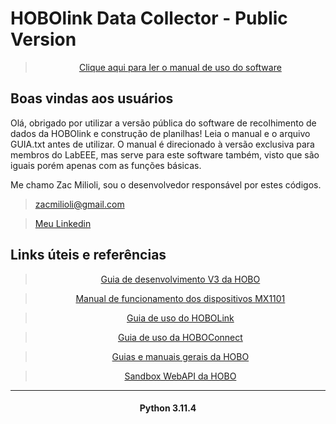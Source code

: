 <!-- Editar este arquivo conforme andamento do projeto -->
#    HOBOlink Data Collector - Public Version 
<center>

>[Clique aqui para ler o manual de uso do software](https://docs.google.com/document/d/1lL5UrmyO86zZRGS8wnavQgqz3GMyEph231QrroseGg8/edit?usp=sharing)
</center>

##  Boas vindas aos usuários
Olá, obrigado por utilizar a versão pública do software de recolhimento de dados da HOBOlink e construção de planilhas! Leia o manual e o arquivo GUIA.txt antes de utilizar. O manual é direcionado à versão exclusiva para membros do LabEEE, mas serve para este software também, visto que são iguais porém apenas com as funções básicas.

Me chamo Zac Milioli, sou o desenvolvedor responsável por estes códigos.
> zacmilioli@gmail.com

> [Meu Linkedin](https://www.linkedin.com/in/zac-milioli)


##  Links úteis e referências
<center>

>[Guia de desenvolvimento V3 da HOBO](https://www.onsetcomp.com/sites/default/files/2023-01/25113-B%20HOBOlink%20Web%20Services%20V3%20Developer%27s%20Guide.pdf)

>[Manual de funcionamento dos dispositivos MX1101](https://www.onsetcomp.com/sites/default/files/2023-01/17840-U%20MX1101%20Manual.pdf)

>[Guia de uso do HOBOLink](https://www.onsetcomp.com/sites/default/files/resources-documents/17672-T%20HOBOlink%20User%27s%20Guide.pdf)

>[Guia de uso da HOBOConnect](https://www.onsetcomp.com/sites/default/files/2023-02/24371-H%20HOBOconnect%20User%27s%20Guide.pdf)

>[Guias e manuais gerais da HOBO](https://www.onsetcomp.com/resources?terms=&f%5B0%5D=resource-type%3A1286)

>[Sandbox WebAPI da HOBO](https://webservice.hobolink.com/ws/auth/info/index.html#)
___

#### Python 3.11.4</center>
